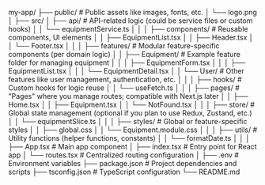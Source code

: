 my-app/
├── public/                # Public assets like images, fonts, etc.
│   └── logo.png
│
├── src/
│   ├── api/               # API-related logic (could be service files or custom hooks)
│   │   └── equipmentService.ts
│   │
│   ├── components/        # Reusable components, UI elements
│   │   ├── EquipmentList.tsx
│   │   ├── Header.tsx
│   │   └── Footer.tsx
│   │
│   ├── features/          # Modular feature-specific components (per domain logic)
│   │   ├── Equipment/     # Example feature folder for managing equipment
│   │   │   ├── EquipmentForm.tsx
│   │   │   ├── EquipmentList.tsx
│   │   │   └── EquipmentDetail.tsx
│   │   └── User/          # Other features like user management, authentication, etc.
│   │
│   ├── hooks/             # Custom hooks for logic reuse
│   │   └── useFetch.ts
│   │
│   ├── pages/             # "Pages" where you manage routes; compatible with Next.js later
│   │   ├── Home.tsx
│   │   ├── Equipment.tsx
│   │   └── NotFound.tsx
│   │
│   ├── store/             # Global state management (optional if you plan to use Redux, Zustand, etc.)
│   │   └── equipmentSlice.ts
│   │
│   ├── styles/            # Global or feature-specific styles
│   │   ├── global.css
│   │   └── Equipment.module.css
│   │
│   ├── utils/             # Utility functions (helper functions, constants)
│   │   └── formatDate.ts
│   │
│   ├── App.tsx            # Main app component
│   ├── index.tsx          # Entry point for React app
│   └── routes.tsx         # Centralized routing configuration
│
├── .env                   # Environment variables
├── package.json           # Project dependencies and scripts
├── tsconfig.json          # TypeScript configuration
└── README.md
